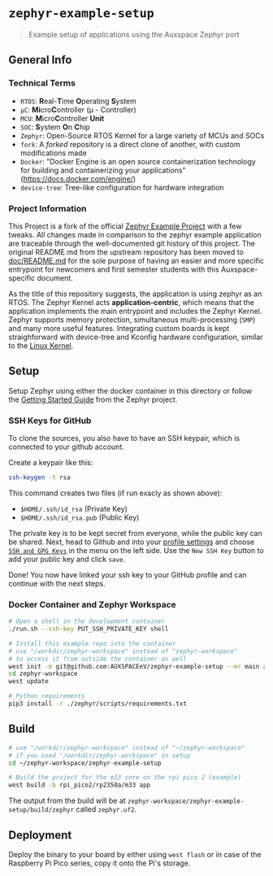 # `zephyr-example-setup`

> Example setup of applications using the Auxspace Zephyr port

## General Info

### Technical Terms

* `RTOS`: **R**eal-**T**ime **O**perating **S**ystem
* `µC`: **Mi**cro**C**ontroller (µ - Controller)
* `MCU`: **M**icro**C**ontroller **Unit**
* `SOC`: **S**ystem **O**n **C**hip
* `Zephyr`: Open-Source RTOS Kernel for a large variety of MCUs and SOCs
* `fork`: A *forked* repository is a direct clone of another, with custom
modifications made
* `Docker`: "Docker Engine is an open source containerization technology
for building and containerizing your applications"
(<https://docs.docker.com/engine/>)
* `device-tree`: Tree-like configuration for hardware integration

### Project Information

This Project is a fork of the official
[Zephyr Example Project](https://github.com/zephyrproject-rtos/example-application)
with a few tweaks.
All changes made in comparison to the zephyr example application are
traceable through the well-documented git history of this project.
The original README.md from the upstream repository has been moved to
[doc/README.md](./doc/README.md) for the sole purpose of having an
easier and more specific entrypoint for newcomers and first semester
students with this Auxspace-specific document.

As the title of this repository suggests, the application is using zephyr
as an RTOS.
The Zephyr Kernel acts **application-centric**, which means that
the application implements the main entrypoint and includes the
Zephyr Kernel.
Zephyr supports memory protection, simultaneous multi-processing
(`SMP`) and many more useful features.
Integrating custom boards is kept straighforward with
device-tree and Kconfig hardware configuration, similar
to the [Linux Kernel](https://github.com/torvalds/linux).

## Setup

Setup Zephyr using either the docker container in this directory or follow the
[Getting Started Guide](https://docs.zephyrproject.org/latest/develop/getting_started/index.html)
from the Zephyr project.

### SSH Keys for GitHub

To clone the sources, you also have to have an SSH keypair, which is connected to
your github account.

Create a keypair like this:

```bash
ssh-keygen -t rsa
```

This command creates two files (if run exacly as shown above):

* `$HOME/.ssh/id_rsa` (Private Key)
* `$HOME/.ssh/id_rsa.pub` (Public Key)

The private key is to be kept secret from everyone, while the
public key can be shared.
Next, head to Github and into your
[profile settings](https://github.com/settings/profile)
and choose [`SSH and GPG Keys`](https://github.com/settings/keys)
in the menu on the left side.
Use the `New SSH Key` button to add your public key and click `save`.

Done! You now have linked your ssh key to your GitHub profile and
can continue with the next steps.

### Docker Container and Zephyr Workspace

```bash
# Open a shell in the development container
./run.sh --ssh-key PUT_SSH_PRIVATE_KEY shell

# Install this example repo into the container
# use "/workdir/zephyr-workspace" instead of "zephyr-workspace"
# to access it from outside the container as well
west init -m git@github.com:AUXSPACEeV/zephyr-example-setup --mr main zephyr-workspace
cd zephyr-workspace
west update

# Python requirements
pip3 install -r ./zephyr/scripts/requirements.txt
```

## Build

```bash
# use "/workdir/zephyr-workspace" instead of "~/zephyr-workspace"
# if you used "/workdir/zephyr-workspace" in setup
cd ~/zephyr-workspace/zephyr-example-setup

# Build the project for the m33 core on the rpi pico 2 (example)
west build -b rpi_pico2/rp2350a/m33 app
```

The output from the build will be at `zephyr-workspace/zephyr-example-setup/build/zephyr`
called `zephyr.uf2`.

## Deployment

Deploy the binary to your board by either using `west flash` or in case of the
Raspberry Pi Pico series, copy it onto the Pi's storage.

